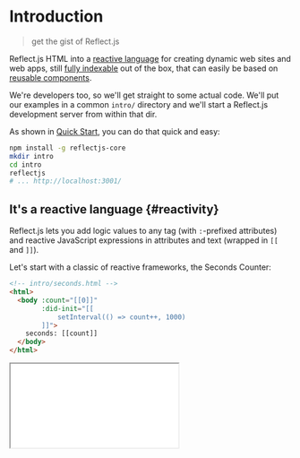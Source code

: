 # Introduction

> get the gist of Reflect.js

Reflect.js HTML into a [reactive language](#reactivity) for creating dynamic web sites and web apps, still [fully indexable](#indexability) out of the box, that can easily be based on [reusable components](#reusability).

We're developers too, so we'll get straight to some actual code. We'll put our examples in a common `intro/` directory and we'll start a Reflect.js development server from within that dir.

As shown in [Quick Start](quick-start), you can do that quick and easy:

```sh
npm install -g reflectjs-core
mkdir intro
cd intro
reflectjs
# ... http://localhost:3001/
```

## It's a reactive language {#reactivity}

Reflect.js lets you add logic values to any tag (with `:`-prefixed attributes) and reactive JavaScript expressions in attributes and text (wrapped in `[[` and `]]`).

Let's start with a classic of reactive frameworks, the Seconds Counter:

```html
<!-- intro/seconds.html -->
<html>
  <body :count="[[0]]"
        :did-init="[[
            setInterval(() => count++, 1000)
        ]]">
    seconds: [[count]]
  </body>
</html>
```

<iframe src="/examples/intro/seconds"/>

When it serves a page, Reflect.js turns it into standard HTML with added code that starts executing in the server itself and then continues in the browser.

By opening [http://localhost:3001/seconds](http://localhost:3001/seconds) you'll get a live seconds counter, and in the page source you can see it was initially output with "seconds: 0" and then regularly updated in the client.

This is how it works:

* the `count` value, initially set to `0`, is added to the body tag
* the `did-init` code is executed when a tag is created: this happens both in the server at page delivery and in the client at page load
* in both cases `did-init` starts a timer to increment count every second
* in the server, though, everything in the future is not executed and left to the client
* for this reason, `count` remains `0` when the page is delivered
* in the client the same logic is applied
* this time, of course, the timer does work, `count` is periodically incremented and, thanks to reactivity, it's automatically reflected in page text

Since we're using a [development server](reference/server), requests with the `__noclient` parameter can be used to see what the page looks like to clients with no support for JavaScript, like search engine crawlers, so opening [http://localhost:3001/seconds?__noclient](http://localhost:3001/seconds?__noclient) you'll get a static page saying "seconds: 0" and no client-side code added.

> <i class="bi-info-square-fill"></i> You can learn more about Reflect.js [language](reference/language)<!--- and see more [reactivity examples](examples/reactivity)-->.

## It produces indexable web apps {#indexability}

Reflect.js was designed with both the server and the client in mind. Thanks to its holistic approach, it makes it easy to create web projects which behave both as fully indexable web sites and as modern, dynamic web apps at the same time.

In our example we'll create an app with its own dir in `intro/app/` and a page like this:

```html
<!-- intro/app/index.html -->
<html :URLPATH="/">
  <body>
    <div>
      <a href="index">[home]</a> | <a href="products">[products]</a>
    </div>

    <:on-off :on="[[head.router.name === 'index']]">
      <div>Home</div>
    </:on-off>

    <:on-off :on="[[head.router.name === 'products']]">
      <div>Products</div>
    </:on-off>
  </body>
</html>
```

This page is delivered for all paths inside its own directory, thanks to the [`:URLPATH`](reference/server#urlpath) directive. It can know what name it was requested with by using the [`head.router`](reference/stdlib#head-router) standard component.

Based on that, it can decide what actual content is displayed using the [`<:on-off>`](reference/stdlib#on-off) standard component.

[http://localhost:3001/app](http://localhost:3001/app/):

<iframe src="/examples/intro/app"/>

The `<:on-off>` component is implemented using a [`<template>`](https://developer.mozilla.org/en-US/docs/Web/HTML/Element/template) tag, meaning its content is effectively removed from the DOM when `:on` is false.

> In a real app you'll probably want to keep different page contents in different page fragments and include them in the main file using the [`<:include>`](reference/preprocessor) directive.
<!---
> <i class="bi-info-square-fill"></i> You can learn more about making indexable web apps in the [indexability examples](examples/indexability).-->

## It supports reusability {#reusability}

In HTML pages there's usually a number of markup blocks that are replicated with minimal changes:

```html
<div class="products">
  <div class="product">
    <span>Gadget<span>
    <span class="price">€1</span>
  </div>
  <div class="product">
    <span>Widget<span>
    <span class="price">€2</span>
  </div>
</div>
```

Part of Reflect.js support for reusability is the [`<:define>`](reference/preprocessor#define) directive, which lets you declare your own custom tags:

```html
<!-- custom tag definition -->
<:define tag="app-product" class="product">
  <span>[[name]]<span>
  <span class="price">€[[price]]</span>
</:define>
```

```html
<!-- custom tag usage -->
<div class="products">
  <app-product :name="Gadget" :price="1"/>
  <app-product :name="Widget" :price="2"/>
</div>
```

We now have a much simpler markup that clearly specifies what it represents &mdash; an application product &mdash; and what's specific to each instance &mdash; name and price &mdash; greatly improving readability and maintainability.

Custom tag definitions are usually collected in page fragments (with an `.htm` extension so the server won't deliver them):

```html
<!-- intro/products-lib.htm -->
<lib>
  <meta charset="utf-8">
  <meta name="viewport" content="width=device-width, initial-scale=1">
  <link href="index.css" rel="stylesheet">

  <:define tag="app-product" class="product">
    <span>[[name]]</span>
    <span class="price">€[[price]]</span>
  </:define>
</lib>
```

...and can be [`<:import>`](reference/preprocessor#import)-ed where they're needed, normally inside the `<head>` tag:

```html
<!-- intro/products.htm -->
<html>
  <head>
    <:import src="products-lib.htm"/>
  </head>
  <body>
    <div class="products">
      <app-product :name="Gadget" :price="1"/>
      <app-product :name="Widget" :price="2"/>
    </div>
  </body>
</html>
```

<!--- <iframe src="/examples/intro/products"/> -->

> Page fragments must have an arbitrary root tag, like `<lib>` here.
<!---
> <i class="bi-info-square-fill"></i> You can learn more in the [reusability examples](examples/reusability).-->
> <i class="bi-info-square-fill"></i> You can learn more in [Preprocessor](reference/preprocessor).

## Next steps {#next-steps}
<!---
* [Examples](examples) &mdash; see all the features in bite-sized examples-->
* [Tutorial](tutorial) &mdash; get a taste of Reflect.js development
* [Reference](reference) &mdash; find all the details
